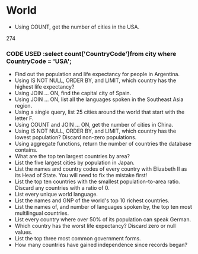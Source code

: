 # World


- Using COUNT, get the number of cities in the USA.

274

### CODE USED :select count('CountryCode')from city where CountryCode = 'USA';

- Find out the population and life expectancy for people in Argentina.
- Using IS NOT NULL, ORDER BY, and LIMIT, which country has the highest life expectancy?
- Using JOIN ... ON, find the capital city of Spain.
- Using JOIN ... ON, list all the languages spoken in the Southeast Asia region.
- Using a single query, list 25 cities around the world that start with the letter F.
- Using COUNT and JOIN ... ON, get the number of cities in China.
- Using IS NOT NULL, ORDER BY, and LIMIT, which country has the lowest population? Discard non-zero populations.
- Using aggregate functions, return the number of countries the database contains.
- What are the top ten largest countries by area?
- List the five largest cities by population in Japan.
- List the names and country codes of every country with Elizabeth II as its Head of State. You will need to fix the mistake first!
- List the top ten countries with the smallest population-to-area ratio. Discard any countries with a ratio of 0.
- List every unique world language.
- List the names and GNP of the world's top 10 richest countries.
- List the names of, and number of languages spoken by, the top ten most multilingual countries.
- List every country where over 50% of its population can speak German.
- Which country has the worst life expectancy? Discard zero or null values.
- List the top three most common government forms.
- How many countries have gained independence since records began?
